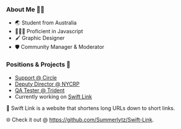### About Me 👋🏻
- 🌏 Student from Australia
- 👨🏻‍💻 Proficient in Javascript 
- 🖌️ Graphic Designer
- 🛡️ Community Manager & Moderator

### Positions & Projects 🔭
- [Support @ Circle](https://circlebot.xyz)
- [Deputy Director @ NYCRP](https://nycrp.xyz/)
- [QA Tester @ Trident](https://tridentbot.xyz/)
- Currently working on [Swift Link](https://github.com/Summerlytz/Swift-Link)

🍃 Swift Link is a website that shortens long URLs down to short links.

🌐 Check it out @ https://github.com/Summerlytz/Swift-Link.
